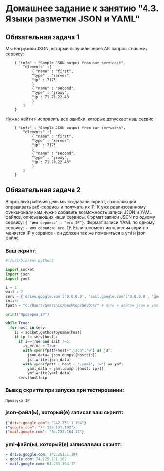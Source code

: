 # Домашнее задание к занятию "4.3. Языки разметки JSON и YAML"


## Обязательная задача 1
Мы выгрузили JSON, который получили через API запрос к нашему сервису:
```
    { "info" : "Sample JSON output from our service\t",
        "elements" :[
            { "name" : "first",
            "type" : "server",
            "ip" : 7175 
            }
            { "name" : "second",
            "type" : "proxy",
            "ip : 71.78.22.43
            }
        ]
    }
```
  Нужно найти и исправить все ошибки, которые допускает наш сервис
```
    { "info" : "Sample JSON output from our service\t",
        "elements" :[
            { "name" : "first",
            "type" : "server",
            "ip" : 7175 
            }
            { "name" : "second",
            "type" : "proxy",
            "ip : 71.78.22.43"
            }
        ]
    }
```
## Обязательная задача 2
В прошлый рабочий день мы создавали скрипт, позволяющий опрашивать веб-сервисы и получать их IP. К уже реализованному функционалу нам нужно добавить возможность записи JSON и YAML файлов, описывающих наши сервисы. Формат записи JSON по одному сервису: `{ "имя сервиса" : "его IP"}`. Формат записи YAML по одному сервису: `- имя сервиса: его IP`. Если в момент исполнения скрипта меняется IP у сервиса - он должен так же поменяться в yml и json файле.

### Ваш скрипт:
```python
#!/usr/bin/env python3

import socket
import json
import yaml

i = 1
wait = 2
serv = {'drive.google.com':'0.0.0.0', 'mail.google.com':'0.0.0.0', 'google.com':'0.0.0.0'}
init=0
fpath = "C:/Users/Smarzhic/Desktop/DevOps/" # путь к файлам json и yaml

print("Проверка IP")

while True:
  for host in serv:
    ip = socket.gethostbyname(host)
    if ip != serv[host]:
      if i==True and init !=1:
        is_error = True
        with open(fpath+host+".json",'w') as jsf:
          json_data= json.dumps({host:ip})
          jsf.write(json_data)
        with open(fpath + host + ".yaml", 'w') as ymf:
          yaml_data = yaml.dump([{host: ip}])
          ymf.write(yaml_data)
      serv[host]=ip
```

### Вывод скрипта при запуске при тестировании:
```
Проверка IP
```

### json-файл(ы), который(е) записал ваш скрипт:
```json
{"drive.google.com": "142.251.1.194"}
{"google.com": "74.125.131.102"}
{"mail.google.com": "64.233.164.17"}
```

### yml-файл(ы), который(е) записал ваш скрипт:
```yaml
- drive.google.com: 142.251.1.194
- google.com: 74.125.131.102
- mail.google.com: 64.233.164.17
```

